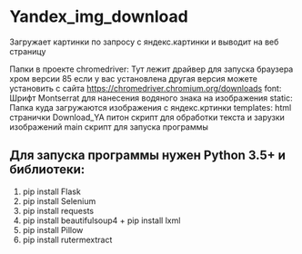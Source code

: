 # Yandex_img_download
Загружает картинки по запросу с яндекс.картинки и выводит на веб страницу 

Папки в проекте
chromedriver: Тут лежит драйвер для запуска браузера хром версии 85 если у вас установлена другая версия можете установить с сайта https://chromedriver.chromium.org/downloads
font: Шрифт Montserrat для нанесения водяного знака на изображения
static: Папка куда загружаются изображения с яндекс.кртинки
templates: html странички
Download_YA питон скрипт для обработки текста и зарузки изображений
main скрипт для запуска программы 

## Для запуска программы нужен Python 3.5+ и библиотеки:
1) pip install Flask
2) pip install Selenium
3) pip install requests
4) pip install beautifulsoup4 + pip install lxml
5) pip install Pillow
6) pip install rutermextract
